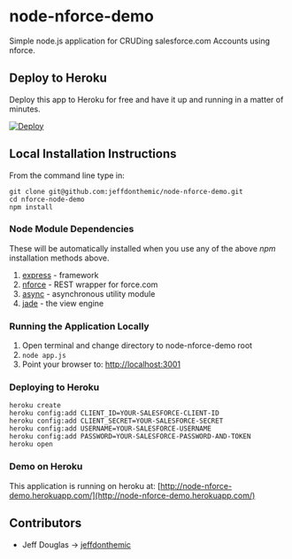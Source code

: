 # node-nforce-demo

Simple node.js application for CRUDing salesforce.com Accounts using nforce.

## Deploy to Heroku

Deploy this app to Heroku for free and have it up and running in a matter of minutes.

[![Deploy](https://www.herokucdn.com/deploy/button.png)](https://heroku.com/deploy?template=https://github.com/heroku/node-js-sample)

## Local Installation Instructions

From the command line type in:

```
git clone git@github.com:jeffdonthemic/node-nforce-demo.git
cd nforce-node-demo
npm install
```


### Node Module Dependencies

These will be automatically installed when you use any of the above *npm* installation methods above.

1. [express](http://expressjs.com/) - framework
2. [nforce](https://github.com/kevinohara80/nforce) - REST wrapper for force.com
3. [async](https://github.com/caolan/async/) - asynchronous utility module
4. [jade](http://jade-lang.com/) - the view engine

### Running the Application Locally

1. Open terminal and change directory to node-nforce-demo root
2. `node app.js`
3. Point your browser to: [http://localhost:3001](http://localhost:3001)

### Deploying to Heroku

```
heroku create
heroku config:add CLIENT_ID=YOUR-SALESFORCE-CLIENT-ID
heroku config:add CLIENT_SECRET=YOUR-SALESFORCE-SECRET
heroku config:add USERNAME=YOUR-SALESFORCE-USERNAME
heroku config:add PASSWORD=YOUR-SALESFORCE-PASSWORD-AND-TOKEN
heroku open
```

### Demo on Heroku

This application is running on heroku at: [http://node-nforce-demo.herokuapp.com/](http://node-nforce-demo.herokuapp.com/)

## Contributors
* Jeff Douglas -> [jeffdonthemic](https://github.com/jeffdonthemic)
